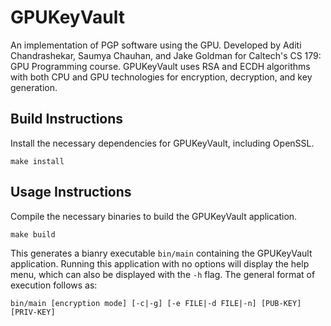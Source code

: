 # GPUKeyVault

An implementation of PGP software using the GPU. Developed by Aditi Chandrashekar, Saumya Chauhan, and Jake Goldman for Caltech's CS 179: GPU Programming course. GPUKeyVault uses RSA and ECDH algorithms with both CPU and GPU technologies for encryption, decryption, and key generation. 

## Build Instructions ##

Install the necessary dependencies for GPUKeyVault, including OpenSSL. 

`make install`

## Usage Instructions ##

Compile the necessary binaries to build the GPUKeyVault application.

`make build`

This generates a bianry executable `bin/main` containing the GPUKeyVault application. Running this application with no options will display the help menu, which can also be displayed with the `-h` flag. The general format of execution follows as: 

`bin/main [encryption mode] [-c|-g] [-e FILE|-d FILE|-n] [PUB-KEY] [PRIV-KEY]`
